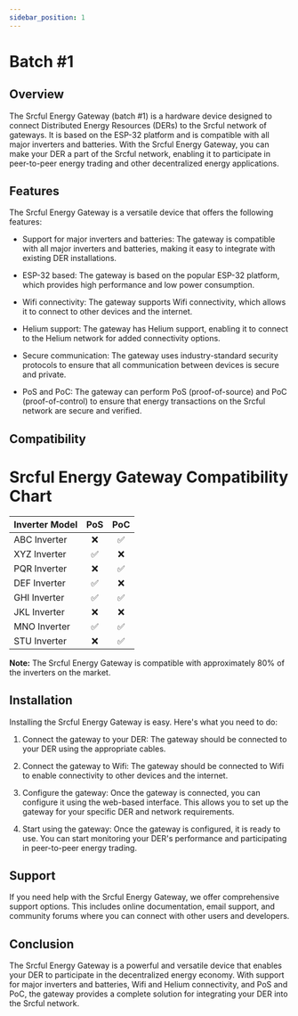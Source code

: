 ```yaml
---
sidebar_position: 1
---
```


# Batch #1

## Overview

The Srcful Energy Gateway (batch #1) is a hardware device designed to connect Distributed Energy Resources (DERs) to the Srcful network of gateways. It is based on the ESP-32 platform and is compatible with all major inverters and batteries. With the Srcful Energy Gateway, you can make your DER a part of the Srcful network, enabling it to participate in peer-to-peer energy trading and other decentralized energy applications.

## Features

The Srcful Energy Gateway is a versatile device that offers the following features:

- Support for major inverters and batteries: The gateway is compatible with all major inverters and batteries, making it easy to integrate with existing DER installations.

- ESP-32 based: The gateway is based on the popular ESP-32 platform, which provides high performance and low power consumption.

- Wifi connectivity: The gateway supports Wifi connectivity, which allows it to connect to other devices and the internet.

- Helium support: The gateway has Helium support, enabling it to connect to the Helium network for added connectivity options.

- Secure communication: The gateway uses industry-standard security protocols to ensure that all communication between devices is secure and private.

- PoS and PoC: The gateway can perform PoS (proof-of-source) and PoC (proof-of-control) to ensure that energy transactions on the Srcful network are secure and verified.

## Compatibility

# Srcful Energy Gateway Compatibility Chart

| Inverter Model | PoS | PoC |
|----------------|:---:|:---:|
| ABC Inverter   |  ❌  |  ✅  |
| XYZ Inverter   |  ✅  |  ❌  |
| PQR Inverter   |  ❌  |  ✅  |
| DEF Inverter   |  ✅  |  ❌  |
| GHI Inverter   |  ✅  |  ✅  |
| JKL Inverter   |  ❌  |  ❌  |
| MNO Inverter   |  ✅  |  ✅  |
| STU Inverter   |  ❌  |  ✅  |

**Note:** The Srcful Energy Gateway is compatible with approximately 80% of the inverters on the market.

## Installation

Installing the Srcful Energy Gateway is easy. Here's what you need to do:

1. Connect the gateway to your DER: The gateway should be connected to your DER using the appropriate cables.

2. Connect the gateway to Wifi: The gateway should be connected to Wifi to enable connectivity to other devices and the internet.

3. Configure the gateway: Once the gateway is connected, you can configure it using the web-based interface. This allows you to set up the gateway for your specific DER and network requirements.

4. Start using the gateway: Once the gateway is configured, it is ready to use. You can start monitoring your DER's performance and participating in peer-to-peer energy trading.

## Support

If you need help with the Srcful Energy Gateway, we offer comprehensive support options. This includes online documentation, email support, and community forums where you can connect with other users and developers.

## Conclusion

The Srcful Energy Gateway is a powerful and versatile device that enables your DER to participate in the decentralized energy economy. With support for major inverters and batteries, Wifi and Helium connectivity, and PoS and PoC, the gateway provides a complete solution for integrating your DER into the Srcful network.


